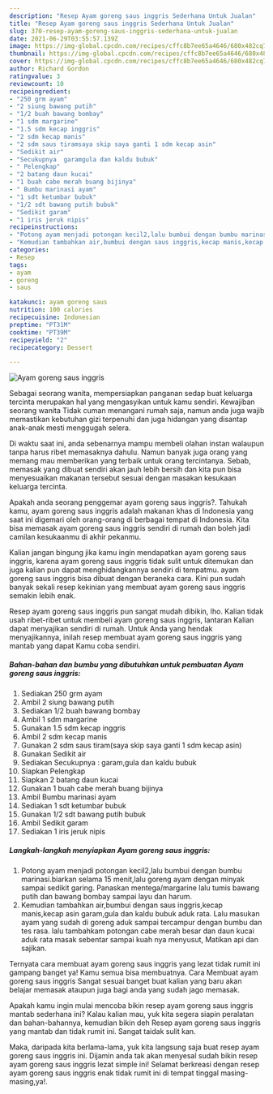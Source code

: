 ```yaml
---
description: "Resep Ayam goreng saus inggris Sederhana Untuk Jualan"
title: "Resep Ayam goreng saus inggris Sederhana Untuk Jualan"
slug: 370-resep-ayam-goreng-saus-inggris-sederhana-untuk-jualan
date: 2021-06-29T03:55:57.139Z
image: https://img-global.cpcdn.com/recipes/cffc8b7ee65a4646/680x482cq70/ayam-goreng-saus-inggris-foto-resep-utama.jpg
thumbnail: https://img-global.cpcdn.com/recipes/cffc8b7ee65a4646/680x482cq70/ayam-goreng-saus-inggris-foto-resep-utama.jpg
cover: https://img-global.cpcdn.com/recipes/cffc8b7ee65a4646/680x482cq70/ayam-goreng-saus-inggris-foto-resep-utama.jpg
author: Richard Gordon
ratingvalue: 3
reviewcount: 10
recipeingredient:
- "250 grm ayam"
- "2 siung bawang putih"
- "1/2 buah bawang bombay"
- "1 sdm margarine"
- "1.5 sdm kecap inggris"
- "2 sdm kecap manis"
- "2 sdm saus tiramsaya skip saya ganti 1 sdm kecap asin"
- "Sedikit air"
- "Secukupnya  garamgula dan kaldu bubuk"
- " Pelengkap"
- "2 batang daun kucai"
- "1 buah cabe merah buang bijinya"
- " Bumbu marinasi ayam"
- "1 sdt ketumbar bubuk"
- "1/2 sdt bawang putih bubuk"
- "Sedikit garam"
- "1 iris jeruk nipis"
recipeinstructions:
- "Potong ayam menjadi potongan kecil2,lalu bumbui dengan bumbu marinasi.biarkan selama 15 menit,lalu goreng ayam dengan minyak sampai sedikit garing. Panaskan mentega/margarine lalu tumis bawang putih dan bawang bombay sampai layu dan harum."
- "Kemudian tambahkan air,bumbui dengan saus inggris,kecap manis,kecap asin garam,gula dan kaldu bubuk aduk rata. Lalu masukan ayam yang sudah di goreng aduk sampai tercampur dengan bumbu dan tes rasa. lalu tambahkam potongan cabe merah besar dan daun kucai aduk rata masak sebentar sampai kuah nya menyusut, Matikan api dan sajikan."
categories:
- Resep
tags:
- ayam
- goreng
- saus

katakunci: ayam goreng saus 
nutrition: 100 calories
recipecuisine: Indonesian
preptime: "PT31M"
cooktime: "PT39M"
recipeyield: "2"
recipecategory: Dessert

---
```



![Ayam goreng saus inggris](https://img-global.cpcdn.com/recipes/cffc8b7ee65a4646/680x482cq70/ayam-goreng-saus-inggris-foto-resep-utama.jpg)

Sebagai seorang wanita, mempersiapkan panganan sedap buat keluarga tercinta merupakan hal yang mengasyikan untuk kamu sendiri. Kewajiban seorang  wanita Tidak cuman menangani rumah saja, namun anda juga wajib memastikan kebutuhan gizi terpenuhi dan juga hidangan yang disantap anak-anak mesti menggugah selera.

Di waktu  saat ini, anda sebenarnya mampu membeli olahan instan walaupun tanpa harus ribet memasaknya dahulu. Namun banyak juga orang yang memang mau memberikan yang terbaik untuk orang tercintanya. Sebab, memasak yang dibuat sendiri akan jauh lebih bersih dan kita pun bisa menyesuaikan makanan tersebut sesuai dengan masakan kesukaan keluarga tercinta. 



Apakah anda seorang penggemar ayam goreng saus inggris?. Tahukah kamu, ayam goreng saus inggris adalah makanan khas di Indonesia yang saat ini digemari oleh orang-orang di berbagai tempat di Indonesia. Kita bisa memasak ayam goreng saus inggris sendiri di rumah dan boleh jadi camilan kesukaanmu di akhir pekanmu.

Kalian jangan bingung jika kamu ingin mendapatkan ayam goreng saus inggris, karena ayam goreng saus inggris tidak sulit untuk ditemukan dan juga kalian pun dapat menghidangkannya sendiri di tempatmu. ayam goreng saus inggris bisa dibuat dengan beraneka cara. Kini pun sudah banyak sekali resep kekinian yang membuat ayam goreng saus inggris semakin lebih enak.

Resep ayam goreng saus inggris pun sangat mudah dibikin, lho. Kalian tidak usah ribet-ribet untuk membeli ayam goreng saus inggris, lantaran Kalian dapat menyajikan sendiri di rumah. Untuk Anda yang hendak menyajikannya, inilah resep membuat ayam goreng saus inggris yang mantab yang dapat Kamu coba sendiri.

<!--inarticleads1-->

##### Bahan-bahan dan bumbu yang dibutuhkan untuk pembuatan Ayam goreng saus inggris:

1. Sediakan 250 grm ayam
1. Ambil 2 siung bawang putih
1. Sediakan 1/2 buah bawang bombay
1. Ambil 1 sdm margarine
1. Gunakan 1.5 sdm kecap inggris
1. Ambil 2 sdm kecap manis
1. Gunakan 2 sdm saus tiram(saya skip saya ganti 1 sdm kecap asin)
1. Gunakan Sedikit air
1. Sediakan Secukupnya : garam,gula dan kaldu bubuk
1. Siapkan  Pelengkap
1. Siapkan 2 batang daun kucai
1. Gunakan 1 buah cabe merah buang bijinya
1. Ambil  Bumbu marinasi ayam
1. Sediakan 1 sdt ketumbar bubuk
1. Gunakan 1/2 sdt bawang putih bubuk
1. Ambil Sedikit garam
1. Sediakan 1 iris jeruk nipis




<!--inarticleads2-->

##### Langkah-langkah menyiapkan Ayam goreng saus inggris:

1. Potong ayam menjadi potongan kecil2,lalu bumbui dengan bumbu marinasi.biarkan selama 15 menit,lalu goreng ayam dengan minyak sampai sedikit garing. Panaskan mentega/margarine lalu tumis bawang putih dan bawang bombay sampai layu dan harum.
1. Kemudian tambahkan air,bumbui dengan saus inggris,kecap manis,kecap asin garam,gula dan kaldu bubuk aduk rata. Lalu masukan ayam yang sudah di goreng aduk sampai tercampur dengan bumbu dan tes rasa. lalu tambahkam potongan cabe merah besar dan daun kucai aduk rata masak sebentar sampai kuah nya menyusut, Matikan api dan sajikan.




Ternyata cara membuat ayam goreng saus inggris yang lezat tidak rumit ini gampang banget ya! Kamu semua bisa membuatnya. Cara Membuat ayam goreng saus inggris Sangat sesuai banget buat kalian yang baru akan belajar memasak ataupun juga bagi anda yang sudah jago memasak.

Apakah kamu ingin mulai mencoba bikin resep ayam goreng saus inggris mantab sederhana ini? Kalau kalian mau, yuk kita segera siapin peralatan dan bahan-bahannya, kemudian bikin deh Resep ayam goreng saus inggris yang mantab dan tidak rumit ini. Sangat taidak sulit kan. 

Maka, daripada kita berlama-lama, yuk kita langsung saja buat resep ayam goreng saus inggris ini. Dijamin anda tak akan menyesal sudah bikin resep ayam goreng saus inggris lezat simple ini! Selamat berkreasi dengan resep ayam goreng saus inggris enak tidak rumit ini di tempat tinggal masing-masing,ya!.

